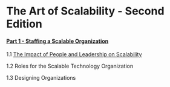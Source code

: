 # The Art of Scalability - Second Edition

#### [Part 1 - Staffing a Scalable Organization](part-1.md)
  1.1 [The Impact of People and Leadership on Scalability](part-1.md#part1-1)
  
  1.2 Roles for the Scalable Technology Organization
  
  1.3 Designing Organizations
  
  
